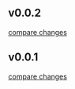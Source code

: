 
## v0.0.2

[compare changes](https://github.com/salamaashoush/tokenize/compare/v0.0.1...v0.0.2)

## v0.0.1

[compare changes](https://github.com/salamaashoush/tokenize/compare/v0.0.2...v0.0.1)

